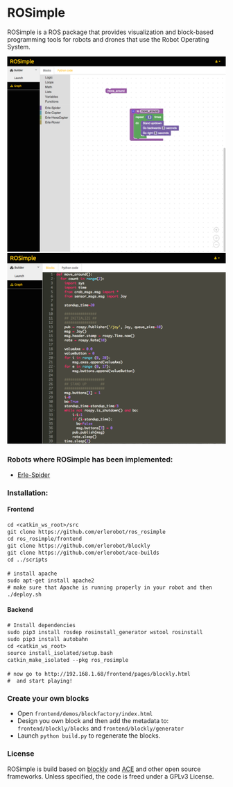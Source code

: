 # ROSimple

ROSimple is a ROS package that provides visualization and block-based programming tools for robots and drones that use the Robot Operating System.

![](img/ROSimple-peek.png)
![](img/ROSimple-code.png)

### Robots where ROSimple has been implemented:
- [Erle-Spider](http://erlerobotics.com/blog/product/erle-spider-the-ubuntu-drone-with-legs/)

### Installation:
#### Frontend
```
cd <catkin_ws_root>/src
git clone https://github.com/erlerobot/ros_rosimple
cd ros_rosimple/frontend
git clone https://github.com/erlerobot/blockly
git clone https://github.com/erlerobot/ace-builds
cd ../scripts

# install apache
sudo apt-get install apache2
# make sure that Apache is running properly in your robot and then
./deploy.sh

```

#### Backend
```
# Install dependencies
sudo pip3 install rosdep rosinstall_generator wstool rosinstall
sudo pip3 install autobahn
cd <catkin_ws_root>
source install_isolated/setup.bash
catkin_make_isolated --pkg ros_rosimple

# now go to http://192.168.1.68/frontend/pages/blockly.html
#  and start playing!

```

### Create your own blocks
- Open `frontend/demos/blockfactory/index.html`
- Design you own block and then add the metadata to: `frontend/blockly/blocks` and `frontend/blockly/generator`
- Launch `python build.py` to regenerate the blocks.

### License
ROSimple is build based on [blockly](http://github.com/erlerobot/blockly) and [ACE](http://github.com/erlerobot/ace-builds) and other open source frameworks. Unless specified, the code is freed under a GPLv3 License.
